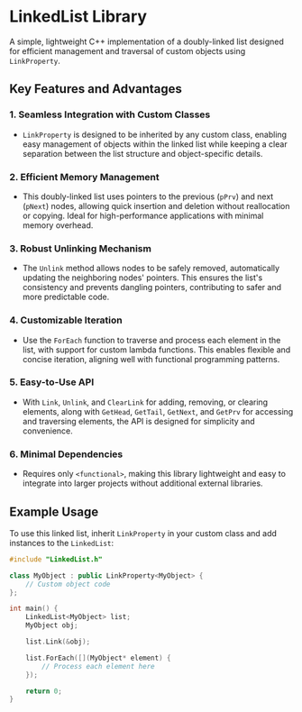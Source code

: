 # LinkedList Library

A simple, lightweight C++ implementation of a doubly-linked list designed for efficient management and traversal of custom objects using `LinkProperty`.

## Key Features and Advantages

### 1. Seamless Integration with Custom Classes
   - `LinkProperty` is designed to be inherited by any custom class, enabling easy management of objects within the linked list while keeping a clear separation between the list structure and object-specific details.

### 2. Efficient Memory Management
   - This doubly-linked list uses pointers to the previous (`pPrv`) and next (`pNext`) nodes, allowing quick insertion and deletion without reallocation or copying. Ideal for high-performance applications with minimal memory overhead.

### 3. Robust Unlinking Mechanism
   - The `Unlink` method allows nodes to be safely removed, automatically updating the neighboring nodes' pointers. This ensures the list's consistency and prevents dangling pointers, contributing to safer and more predictable code.

### 4. Customizable Iteration
   - Use the `ForEach` function to traverse and process each element in the list, with support for custom lambda functions. This enables flexible and concise iteration, aligning well with functional programming patterns.

### 5. Easy-to-Use API
   - With `Link`, `Unlink`, and `ClearLink` for adding, removing, or clearing elements, along with `GetHead`, `GetTail`, `GetNext`, and `GetPrv` for accessing and traversing elements, the API is designed for simplicity and convenience.

### 6. Minimal Dependencies
   - Requires only `<functional>`, making this library lightweight and easy to integrate into larger projects without additional external libraries.

## Example Usage

To use this linked list, inherit `LinkProperty` in your custom class and add instances to the `LinkedList`:

```cpp
#include "LinkedList.h"

class MyObject : public LinkProperty<MyObject> {
    // Custom object code
};

int main() {
    LinkedList<MyObject> list;
    MyObject obj;

    list.Link(&obj);

    list.ForEach([](MyObject* element) {
        // Process each element here
    });

    return 0;
}
